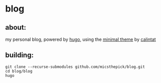 # blog

## about:

my personal blog, powered by [hugo](https://gohugo.io/), using the [minimal theme](https://github.com/calintat/minimal) by [calintat](https://github.com/calintat)

## building:
```
git clone --recurse-submodules github.com/micsthepick/blog.git
cd blog/blog
hugo
```